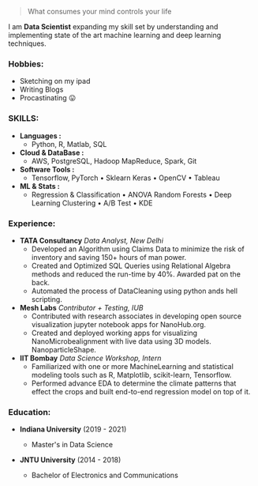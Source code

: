 > What consumes your mind controls your life

I am **Data Scientist** expanding my skill set by understanding and implementing state of the art machine learning and deep learning techniques.

### Hobbies:
  - Sketching on my ipad
  - Writing Blogs
  - Procastinating 😛

### SKILLS:

- **Languages :**
  - Python, R, Matlab, SQL
- **Cloud & DataBase :**
  - AWS, PostgreSQL, Hadoop MapReduce, Spark, Git
- **Software Tools :**
  - Tensorflow, PyTorch • Sklearn Keras • OpenCV • Tableau
- **ML & Stats :**
  - Regression & Classification • ANOVA Random Forests • Deep Learning Clustering • A/B Test • KDE

### Experience:

- **TATA Consultancy** *Data Analyst, New Delhi*
  - Developed an Algorithm using Claims Data to minimize the risk of inventory and saving 150+ hours of man power.
  - Created and Optimized SQL Queries using Relational Algebra methods and reduced the run-time by 40%. Awarded pat on the back.
  - Automated the process of DataCleaning using python ands hell scripting.
- **Mesh Labs** *Contributor + Testing, IUB*
  - Contributed with research associates in developing open source visualization jupyter notebook apps for NanoHub.org.
  - Created and deployed working apps for visualizing NanoMicrobealignment with live data using 3D models. NanoparticleShape.
- **IIT Bombay** *Data Science Workshop, Intern*
  - Familiarized with one or more MachineLearning and statistical modeling tools such as R, Matplotlib, scikit-learn, Tensorflow.
  - Performed advance EDA to determine the climate patterns that effect the crops and built end-to-end regression model on top of it.

### Education:
- **Indiana University** (2019 - 2021)   
  - Master's in Data Science

- **JNTU University** (2014 - 2018)   
  - Bachelor of Electronics and Communications